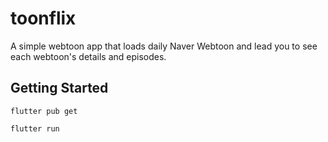 # toonflix

A simple webtoon app that loads daily Naver Webtoon and lead you to see each webtoon's details and episodes. 

## Getting Started

`flutter pub get`

`flutter run`
